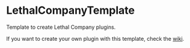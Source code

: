 # LethalCompanyTemplate

Template to create Lethal Company plugins.

If you want to create your own plugin with this template, check the [wiki](https://github.com/Distractic/LethalCompanyTemplate/wiki).
